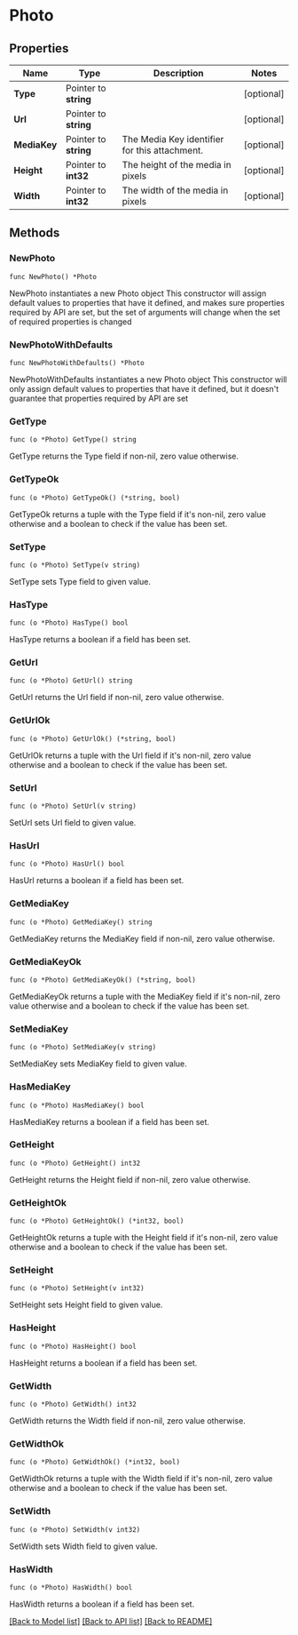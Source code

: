 # Photo

## Properties

Name | Type | Description | Notes
------------ | ------------- | ------------- | -------------
**Type** | Pointer to **string** |  | [optional] 
**Url** | Pointer to **string** |  | [optional] 
**MediaKey** | Pointer to **string** | The Media Key identifier for this attachment. | [optional] 
**Height** | Pointer to **int32** | The height of the media in pixels | [optional] 
**Width** | Pointer to **int32** | The width of the media in pixels | [optional] 

## Methods

### NewPhoto

`func NewPhoto() *Photo`

NewPhoto instantiates a new Photo object
This constructor will assign default values to properties that have it defined,
and makes sure properties required by API are set, but the set of arguments
will change when the set of required properties is changed

### NewPhotoWithDefaults

`func NewPhotoWithDefaults() *Photo`

NewPhotoWithDefaults instantiates a new Photo object
This constructor will only assign default values to properties that have it defined,
but it doesn't guarantee that properties required by API are set

### GetType

`func (o *Photo) GetType() string`

GetType returns the Type field if non-nil, zero value otherwise.

### GetTypeOk

`func (o *Photo) GetTypeOk() (*string, bool)`

GetTypeOk returns a tuple with the Type field if it's non-nil, zero value otherwise
and a boolean to check if the value has been set.

### SetType

`func (o *Photo) SetType(v string)`

SetType sets Type field to given value.

### HasType

`func (o *Photo) HasType() bool`

HasType returns a boolean if a field has been set.

### GetUrl

`func (o *Photo) GetUrl() string`

GetUrl returns the Url field if non-nil, zero value otherwise.

### GetUrlOk

`func (o *Photo) GetUrlOk() (*string, bool)`

GetUrlOk returns a tuple with the Url field if it's non-nil, zero value otherwise
and a boolean to check if the value has been set.

### SetUrl

`func (o *Photo) SetUrl(v string)`

SetUrl sets Url field to given value.

### HasUrl

`func (o *Photo) HasUrl() bool`

HasUrl returns a boolean if a field has been set.

### GetMediaKey

`func (o *Photo) GetMediaKey() string`

GetMediaKey returns the MediaKey field if non-nil, zero value otherwise.

### GetMediaKeyOk

`func (o *Photo) GetMediaKeyOk() (*string, bool)`

GetMediaKeyOk returns a tuple with the MediaKey field if it's non-nil, zero value otherwise
and a boolean to check if the value has been set.

### SetMediaKey

`func (o *Photo) SetMediaKey(v string)`

SetMediaKey sets MediaKey field to given value.

### HasMediaKey

`func (o *Photo) HasMediaKey() bool`

HasMediaKey returns a boolean if a field has been set.

### GetHeight

`func (o *Photo) GetHeight() int32`

GetHeight returns the Height field if non-nil, zero value otherwise.

### GetHeightOk

`func (o *Photo) GetHeightOk() (*int32, bool)`

GetHeightOk returns a tuple with the Height field if it's non-nil, zero value otherwise
and a boolean to check if the value has been set.

### SetHeight

`func (o *Photo) SetHeight(v int32)`

SetHeight sets Height field to given value.

### HasHeight

`func (o *Photo) HasHeight() bool`

HasHeight returns a boolean if a field has been set.

### GetWidth

`func (o *Photo) GetWidth() int32`

GetWidth returns the Width field if non-nil, zero value otherwise.

### GetWidthOk

`func (o *Photo) GetWidthOk() (*int32, bool)`

GetWidthOk returns a tuple with the Width field if it's non-nil, zero value otherwise
and a boolean to check if the value has been set.

### SetWidth

`func (o *Photo) SetWidth(v int32)`

SetWidth sets Width field to given value.

### HasWidth

`func (o *Photo) HasWidth() bool`

HasWidth returns a boolean if a field has been set.


[[Back to Model list]](../README.md#documentation-for-models) [[Back to API list]](../README.md#documentation-for-api-endpoints) [[Back to README]](../README.md)


